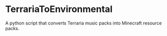# TerrariaToEnvironmental
A python script that converts Terraria music packs into Minecraft resource packs.
